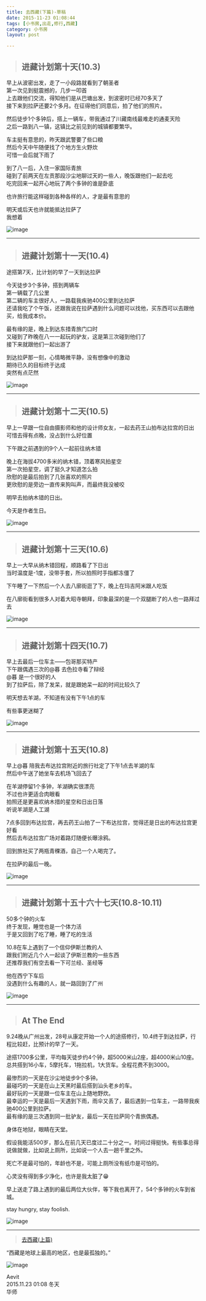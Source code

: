 ```yaml
---
title: 去西藏(下篇)-草稿  
date: 2015-11-23 01:08:44  
tags: [小书房,出走,修行,西藏]  
category: 小书房  
layout: post  

---
```


> ## 进藏计划第十天(10.3)

早上从波密出发，走了一小段路就看到了朝圣者  
第一次见到挺震撼的，几步一叩首  
上去跟他们交流，得知他们是从巴塘出发，到波密时已经70多天了  
接下来到拉萨还要2个多月。在征得他们同意后，拍了他们的照片。

<!--more-->

然后徒步1个多钟后，搭上一辆车，带我通过了川藏南线最难走的通麦天险  
之后一路到八一镇，这镇比之前见到的城镇都要繁华。

车主挺有意思的，昨天跟武警要了些口粮  
然后今天中午随便找了个地方生火野炊  
可惜一会后就下雨了

到了八一后，入住一家国际青旅  
碰到了前两天在左贡那段沙尘地聊过天的一些人，晚饭跟他们一起去吃  
吃完回来一起开心地玩了两个多钟的谁是卧底

也许旅行能这样碰到各种各样的人，才是最有意思的

明天或后天也许就能抵达拉萨了  
我想着

![image](http://file.arvit.xyz/to_tibet_mi_la_moutain.JPG)

* * *

> ## 进藏计划第十一天(10.4)

途搭第7天，比计划的早了一天到达拉萨

今天徒步3个多钟，搭到两辆车  
第一辆载了几公里  
第二辆的车主很好人，一路载我疾驰400公里到达拉萨  
还请我吃了个午饭，还跟我说在拉萨遇到什么问题可以找他，买东西可以去跟他买，给我成本价。

最有缘的是，晚上到达东措青旅门口时  
又碰到了昨晚在八一一起玩的驴友，这是第三次碰到他们了  
接下来就跟他们一起出游了

到达拉萨那一刻，心情略微平静，没有想像中的激动  
期待已久的目标终于达成  
突然有点茫然

![image](http://file.arvit.xyz/to_tibet_dong_cuo.JPG)

* * *

> ## 进藏计划第十二天(10.5)

早上一早跟一位自由摄影师和他的设计师女友，一起去药王山拍布达拉宫的日出  
可惜去得有点晚，没占到什么好位置

下午跟之前遇到的9个人一起前往纳木错

晚上在海拔4700多米的纳木错，顶着寒风拍星空  
第一次拍星空，调了挺久才知道怎么拍  
欣慰的是最后拍到了几张喜欢的照片  
更欣慰的是旁边一直传来狗叫声，而最终我没被咬

明早去拍纳木错的日出。

今天是作者生日。

![image](http://file.arvit.xyz/to_tibet_bu_da_la_gong.JPG)

* * *

> ## 进藏计划第十三天(10.6)

早上一大早从纳木错回程，顺路看了下日出  
当时温度是-1度，没带手套，所以拍照时手指都冻僵了

下午睡了一下然后一个人去八廓街逛了下，晚上在玛吉阿米跟人吃饭

在八廓街看到很多人对着大昭寺朝拜，印象最深的是一个双腿断了的人也一路拜过去

![image](http://file.arvit.xyz/to_tibet_chao_bai.JPG)

* * *

> ## 进藏计划第十四天(10.7)

早上去最后一位车主——包哥那买特产  
下午跟偶遇三次的@暮 去色拉寺看了辩经  
@暮 是一个很好的人  
到了拉萨后，除了发呆，就是跟她呆一起的时间比较久了

明天想去羊湖，不知道有没有下午1点的车

有些事更迷糊了

![image](http://file.arvit.xyz/to_tibet_se_la_si.JPG)

* * *

> ## 进藏计划第十五天(10.8)

早上@暮 陪我去布达拉宫附近的旅行社定了下午1点去羊湖的车  
然后中午送了她坐车去机场飞回去了

在羊湖停留1个多钟，羊湖确实很漂亮  
不过也许更适合肉眼看  
拍照还是更喜欢纳木措的星空和日出日落  
听说羊湖是人工湖

7点多回到布达拉宫，再去药王山拍了一下布达拉宫，觉得还是日出的布达拉宫更好看  
然后去布达拉宫广场对着路灯随便长曝涂鸦。

回到旅社买了两瓶青稞酒，自己一个人喝完了。

在拉萨的最后一晚。

![image](http://file.arvit.xyz/to_tibet_yang_lake.JPG)

* * *

> ## 进藏计划第十五十六十七天(10.8-10.11)

50多个钟的火车  
终于发现，睡觉也是一个体力活  
于是又回到了吃了睡，睡了吃的生活

10.8在车上遇到了一个信仰伊斯兰教的人  
跟我们附近几个人一起谈了伊斯兰教的一些东西  
还推荐我们有空去看一下可兰经、圣经等

他在西宁下车后  
没遇到什么有趣的人，就一路回到了广州

![image](http://file.arvit.xyz/to_tibet_bomi.JPG)

* * *

> ## At The End

9.24晚从广州出发，28号从康定开始一个人的途搭修行，10.4终于到达拉萨，行程比较赶，比预计的早了一天。

途搭1700多公里，平均每天徒步约4个钟，超5000米山2座，超4000米山10座。总共搭到16小车，5摩托车，1拖拉机，1大货车。全程花费不到3000。

最惨烈的一天是在沙尘地徒步9个多钟。  
最碰巧的一天是在山上天黑时最后搭到汕头老乡的车。  
最好玩的一天是跟一位车主在山上随地野炊。  
最幸运的一天是最后一天遇到下雨，雨伞又丢了，最后遇到一位车主，一路带我疾驰400公里到拉萨。  
最有缘的是三次遇到同一批驴友，最后一天在拉萨同个青旅偶遇。

身体在地狱，眼睛在天堂。

假设我能活500岁，那么在前几天已度过二十分之一。时间过得挺快。有些事总得说做就做，比如说上厕所，比如说一个人去一趟千里之外。

死亡不是最可怕的，年龄也不是，可能上厕所没有纸巾是可怕的。

心灵没有得到多少净化，也许是我太脏了😁

早上送走了路上遇到的最后两位大伙伴，等下我也离开了，54个多钟的火车到省城。

stay hungry, stay foolish.

![image](http://file.arvit.xyz/to_tibet_sky_xiaoxiao.JPG)

* * *

> [去西藏(上篇)](/2015/11/23/to-tibet-one/)

“西藏是地球上最高的地区，也是最孤独的。”

![image](http://file.arvit.xyz/seven-years-in-tibet_0.png)

Aevit  
2015.11.23 01:08 冬天  
华师